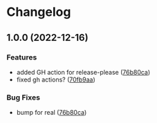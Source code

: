 # Changelog

## 1.0.0 (2022-12-16)


### Features

* added GH action for release-please ([76b80ca](https://github.com/dantaylor3/chromecast-client/commit/76b80ca66022279202ee30581885a661c4c2c961))
* fixed gh actions? ([70fb9aa](https://github.com/dantaylor3/chromecast-client/commit/70fb9aacbf4fb24c997a19243923add204abb993))


### Bug Fixes

* bump for real ([76b80ca](https://github.com/dantaylor3/chromecast-client/commit/76b80ca66022279202ee30581885a661c4c2c961))
